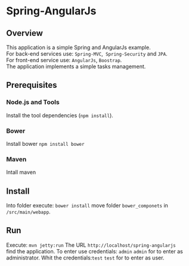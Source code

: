 # Spring-AngularJs

## Overview

This application is a simple Spring and AngularJs example.<br>
For  back-end services  use: `Spring-MVC`,` Spring-Security` and `JPA`.<br>
For front-end service use: `AngularJs`, `Boostrap`.<br>
The application implements a simple tasks management.

## Prerequisites


### Node.js and Tools

Install the tool dependencies (`npm install`).

### Bower
Install bower `npm install bower`

### Maven
Intall maven

## Install
 Into folder execute:
 `bower install`
 move folder `bower_componets` in `/src/main/webapp`.

 
## Run
 Execute:
 `mvn jetty:run`
The URL `http://localhost/spring-angularjs`<br>
 find the application. To enter use credentials: `admin` `admin` for to enter as administrator.
 Whit the credentials:`test` `test` for to enter as user.
 